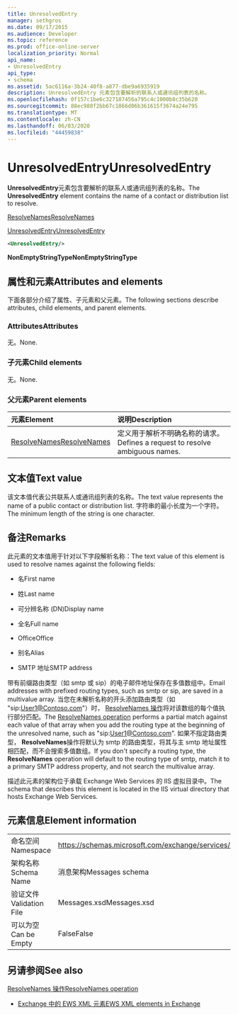 ```yaml
---
title: UnresolvedEntry
manager: sethgros
ms.date: 09/17/2015
ms.audience: Developer
ms.topic: reference
ms.prod: office-online-server
localization_priority: Normal
api_name:
- UnresolvedEntry
api_type:
- schema
ms.assetid: 5ac6116a-3b24-40f8-a877-dbe9a6935919
description: UnresolvedEntry 元素包含要解析的联系人或通讯组列表的名称。
ms.openlocfilehash: 0f157c1be6c327187456a795c4c1000b8c35b620
ms.sourcegitcommit: 88ec988f2bb67c1866d06b361615f3674a24e795
ms.translationtype: MT
ms.contentlocale: zh-CN
ms.lasthandoff: 06/03/2020
ms.locfileid: "44459838"
---
```

# <a name="unresolvedentry"></a><span data-ttu-id="03f68-103">UnresolvedEntry</span><span class="sxs-lookup"><span data-stu-id="03f68-103">UnresolvedEntry</span></span>

<span data-ttu-id="03f68-104">**UnresolvedEntry**元素包含要解析的联系人或通讯组列表的名称。</span><span class="sxs-lookup"><span data-stu-id="03f68-104">The **UnresolvedEntry** element contains the name of a contact or distribution list to resolve.</span></span> 
  
[<span data-ttu-id="03f68-105">ResolveNames</span><span class="sxs-lookup"><span data-stu-id="03f68-105">ResolveNames</span></span>](resolvenames.md)
  
[<span data-ttu-id="03f68-106">UnresolvedEntry</span><span class="sxs-lookup"><span data-stu-id="03f68-106">UnresolvedEntry</span></span>](unresolvedentry.md)
  
```xml
<UnresolvedEntry/>
```

 <span data-ttu-id="03f68-107">**NonEmptyStringType**</span><span class="sxs-lookup"><span data-stu-id="03f68-107">**NonEmptyStringType**</span></span>
## <a name="attributes-and-elements"></a><span data-ttu-id="03f68-108">属性和元素</span><span class="sxs-lookup"><span data-stu-id="03f68-108">Attributes and elements</span></span>

<span data-ttu-id="03f68-109">下面各部分介绍了属性、子元素和父元素。</span><span class="sxs-lookup"><span data-stu-id="03f68-109">The following sections describe attributes, child elements, and parent elements.</span></span>
  
### <a name="attributes"></a><span data-ttu-id="03f68-110">Attributes</span><span class="sxs-lookup"><span data-stu-id="03f68-110">Attributes</span></span>

<span data-ttu-id="03f68-111">无。</span><span class="sxs-lookup"><span data-stu-id="03f68-111">None.</span></span>
  
### <a name="child-elements"></a><span data-ttu-id="03f68-112">子元素</span><span class="sxs-lookup"><span data-stu-id="03f68-112">Child elements</span></span>

<span data-ttu-id="03f68-113">无。</span><span class="sxs-lookup"><span data-stu-id="03f68-113">None.</span></span>
  
### <a name="parent-elements"></a><span data-ttu-id="03f68-114">父元素</span><span class="sxs-lookup"><span data-stu-id="03f68-114">Parent elements</span></span>

|<span data-ttu-id="03f68-115">**元素**</span><span class="sxs-lookup"><span data-stu-id="03f68-115">**Element**</span></span>|<span data-ttu-id="03f68-116">**说明**</span><span class="sxs-lookup"><span data-stu-id="03f68-116">**Description**</span></span>|
|:-----|:-----|
|[<span data-ttu-id="03f68-117">ResolveNames</span><span class="sxs-lookup"><span data-stu-id="03f68-117">ResolveNames</span></span>](resolvenames.md) <br/> |<span data-ttu-id="03f68-118">定义用于解析不明确名称的请求。</span><span class="sxs-lookup"><span data-stu-id="03f68-118">Defines a request to resolve ambiguous names.</span></span>  <br/> |
   
## <a name="text-value"></a><span data-ttu-id="03f68-119">文本值</span><span class="sxs-lookup"><span data-stu-id="03f68-119">Text value</span></span>

<span data-ttu-id="03f68-120">该文本值代表公共联系人或通讯组列表的名称。</span><span class="sxs-lookup"><span data-stu-id="03f68-120">The text value represents the name of a public contact or distribution list.</span></span> <span data-ttu-id="03f68-121">字符串的最小长度为一个字符。</span><span class="sxs-lookup"><span data-stu-id="03f68-121">The minimum length of the string is one character.</span></span>
  
## <a name="remarks"></a><span data-ttu-id="03f68-122">备注</span><span class="sxs-lookup"><span data-stu-id="03f68-122">Remarks</span></span>

<span data-ttu-id="03f68-123">此元素的文本值用于针对以下字段解析名称：</span><span class="sxs-lookup"><span data-stu-id="03f68-123">The text value of this element is used to resolve names against the following fields:</span></span>
  
- <span data-ttu-id="03f68-124">名</span><span class="sxs-lookup"><span data-stu-id="03f68-124">First name</span></span>
    
- <span data-ttu-id="03f68-125">姓</span><span class="sxs-lookup"><span data-stu-id="03f68-125">Last name</span></span>
    
- <span data-ttu-id="03f68-126">可分辨名称 (DN)</span><span class="sxs-lookup"><span data-stu-id="03f68-126">Display name</span></span>
    
- <span data-ttu-id="03f68-127">全名</span><span class="sxs-lookup"><span data-stu-id="03f68-127">Full name</span></span>
    
- <span data-ttu-id="03f68-128">Office</span><span class="sxs-lookup"><span data-stu-id="03f68-128">Office</span></span>
    
- <span data-ttu-id="03f68-129">别名</span><span class="sxs-lookup"><span data-stu-id="03f68-129">Alias</span></span>
    
- <span data-ttu-id="03f68-130">SMTP 地址</span><span class="sxs-lookup"><span data-stu-id="03f68-130">SMTP address</span></span>
    
<span data-ttu-id="03f68-131">带有前缀路由类型（如 smtp 或 sip）的电子邮件地址保存在多值数组中。</span><span class="sxs-lookup"><span data-stu-id="03f68-131">Email addresses with prefixed routing types, such as smtp or sip, are saved in a multivalue array.</span></span> <span data-ttu-id="03f68-132">当您在未解析名称的开头添加路由类型（如 "sip:User1@Contoso.com"）时， [ResolveNames 操作](resolvenames-operation.md)将对该数组的每个值执行部分匹配。</span><span class="sxs-lookup"><span data-stu-id="03f68-132">The [ResolveNames operation](resolvenames-operation.md) performs a partial match against each value of that array when you add the routing type at the beginning of the unresolved name, such as "sip:User1@Contoso.com".</span></span> <span data-ttu-id="03f68-133">如果不指定路由类型， **ResolveNames**操作将默认为 smtp 的路由类型，将其与主 smtp 地址属性相匹配，而不会搜索多值数组。</span><span class="sxs-lookup"><span data-stu-id="03f68-133">If you don't specify a routing type, the **ResolveNames** operation will default to the routing type of smtp, match it to a primary SMTP address property, and not search the multivalue array.</span></span> 
  
<span data-ttu-id="03f68-134">描述此元素的架构位于承载 Exchange Web Services 的 IIS 虚拟目录中。</span><span class="sxs-lookup"><span data-stu-id="03f68-134">The schema that describes this element is located in the IIS virtual directory that hosts Exchange Web Services.</span></span>
  
## <a name="element-information"></a><span data-ttu-id="03f68-135">元素信息</span><span class="sxs-lookup"><span data-stu-id="03f68-135">Element information</span></span>

|||
|:-----|:-----|
|<span data-ttu-id="03f68-136">命名空间</span><span class="sxs-lookup"><span data-stu-id="03f68-136">Namespace</span></span>  <br/> |https://schemas.microsoft.com/exchange/services/2006/messages  <br/> |
|<span data-ttu-id="03f68-137">架构名称</span><span class="sxs-lookup"><span data-stu-id="03f68-137">Schema Name</span></span>  <br/> |<span data-ttu-id="03f68-138">消息架构</span><span class="sxs-lookup"><span data-stu-id="03f68-138">Messages schema</span></span>  <br/> |
|<span data-ttu-id="03f68-139">验证文件</span><span class="sxs-lookup"><span data-stu-id="03f68-139">Validation File</span></span>  <br/> |<span data-ttu-id="03f68-140">Messages.xsd</span><span class="sxs-lookup"><span data-stu-id="03f68-140">Messages.xsd</span></span>  <br/> |
|<span data-ttu-id="03f68-141">可以为空</span><span class="sxs-lookup"><span data-stu-id="03f68-141">Can be Empty</span></span>  <br/> |<span data-ttu-id="03f68-142">False</span><span class="sxs-lookup"><span data-stu-id="03f68-142">False</span></span>  <br/> |
   
## <a name="see-also"></a><span data-ttu-id="03f68-143">另请参阅</span><span class="sxs-lookup"><span data-stu-id="03f68-143">See also</span></span>



[<span data-ttu-id="03f68-144">ResolveNames 操作</span><span class="sxs-lookup"><span data-stu-id="03f68-144">ResolveNames operation</span></span>](resolvenames-operation.md)


- [<span data-ttu-id="03f68-145">Exchange 中的 EWS XML 元素</span><span class="sxs-lookup"><span data-stu-id="03f68-145">EWS XML elements in Exchange</span></span>](ews-xml-elements-in-exchange.md)

